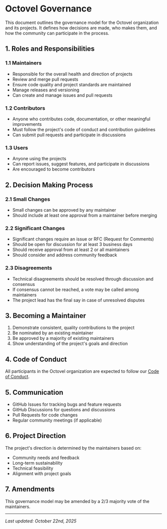 # Octovel Governance

This document outlines the governance model for the Octovel organization and its projects. It defines how decisions are made, who makes them, and how the community can participate in the process.

## 1. Roles and Responsibilities

### 1.1 Maintainers

- Responsible for the overall health and direction of projects
- Review and merge pull requests
- Ensure code quality and project standards are maintained
- Manage releases and versioning
- Can create and manage issues and pull requests

### 1.2 Contributors

- Anyone who contributes code, documentation, or other meaningful improvements
- Must follow the project's code of conduct and contribution guidelines
- Can submit pull requests and participate in discussions

### 1.3 Users

- Anyone using the projects
- Can report issues, suggest features, and participate in discussions
- Are encouraged to become contributors

## 2. Decision Making Process

### 2.1 Small Changes

- Small changes can be approved by any maintainer
- Should include at least one approval from a maintainer before merging

### 2.2 Significant Changes

- Significant changes require an issue or RFC (Request for Comments)
- Should be open for discussion for at least 3 business days
- Should receive approval from at least 2 or all maintainers
- Should consider and address community feedback

### 2.3 Disagreements

- Technical disagreements should be resolved through discussion and consensus
- If consensus cannot be reached, a vote may be called among maintainers
- The project lead has the final say in case of unresolved disputes

## 3. Becoming a Maintainer

1. Demonstrate consistent, quality contributions to the project
2. Be nominated by an existing maintainer
3. Be approved by a majority of existing maintainers
4. Show understanding of the project's goals and direction

## 4. Code of Conduct

All participants in the Octovel organization are expected to follow our [Code of Conduct](CODE_OF_CONDUCT.md).

## 5. Communication

- GitHub Issues for tracking bugs and feature requests
- GitHub Discussions for questions and discussions
- Pull Requests for code changes
- Regular community meetings (if applicable)

## 6. Project Direction

The project's direction is determined by the maintainers based on:

- Community needs and feedback
- Long-term sustainability
- Technical feasibility
- Alignment with project goals

## 7. Amendments

This governance model may be amended by a 2/3 majority vote of the maintainers.

---

*Last updated: October 22nd, 2025*
